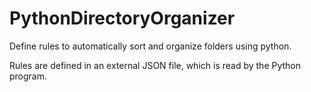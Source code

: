 # PythonDirectoryOrganizer
Define rules to automatically sort and organize folders using python.

Rules are defined in an external JSON file, which is read by the Python program.
